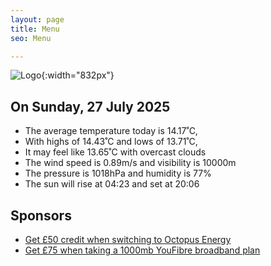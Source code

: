 ```yaml
---
layout: page
title: Menu
seo: Menu

---
```


![Logo](/images/logo.jpg){:width="832px"}

<!-- weather_marker starts -->
## On Sunday, 27 July 2025

- The average temperature today is 14.17˚C,
- With highs of 14.43˚C and lows of 13.71˚C,
- It may feel like 13.65˚C with overcast clouds
- The wind speed is 0.89m/s and visibility is 10000m
- The pressure is 1018hPa and humidity is 77%
- The sun will rise at 04:23 and set at 20:06

<!-- weather_marker ends -->

## Sponsors

- [Get £50 credit when switching to Octopus Energy](https://bit.ly/3oD1nnS)
- [Get £75 when taking a 1000mb YouFibre broadband plan](https://aklam.io/91zWhU?)
